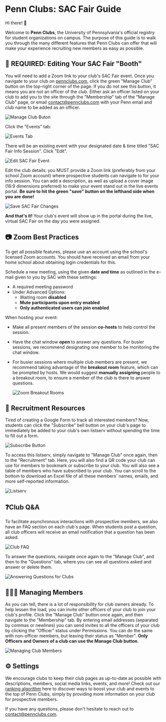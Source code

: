 # Penn Clubs: SAC Fair Guide

Hi there! 🎉

Welcome to **Penn Clubs**, the University of Pennsylvania's official registry for student organizations on campus. The purpose of this guide is to walk you through the many different features that Penn Clubs can offer that will make your experience recruiting new members as easy as possible.

## 📅 REQUIRED: Editing Your SAC Fair "Booth"

You will need to add a Zoom link to your club's SAC Fair event. Once you navigate to your club on [pennclubs.com](http://pennclubs.com), click the green "Manage Club" button on the top-right corner of the page. If you do not see this button, it means you are not an officer of the club. Either ask an officer listed on your club to add you to the site through the "Membership" tab of the "Manage Club" page, or email contact@pennclubs.com with your Penn email and club name to be added as an officer.

![Manage Club Buton](1.png)

Click the "Events" tab:

![Events Tab](2.png)

There will be an existing event with your designated date & time titled "SAC Fair Info Session". Click "Edit".

![Edit SAC Fair Event](3.png)

Edit the club details: you MUST provide a Zoom link (preferably from your school Zoom account) where prospective students can navigate to for your info session. You can add a description, as well as upload a cover image (16:9 dimensions preferred) to make your event stand out in the live events portal. **Be sure to hit the green "save" button on the lefthand side when you are done!**

![Save SAC Fair Changes](4.png)

**And that's it!** Your club's event will show up in the portal during the live, virtual SAC Fair on the day you were assigned.

## 📷 Zoom Best Practices

To get all possible features, please use an account using the school's licensed Zoom accounts. You should have received an email from your home school about obtaining login credentials for this.

Schedule a new meeting, using the given **date and time** as outlined in the e-mail given to you by SAC with these settings:

- A required meeting password
- Under Advanced Options:
    - Waiting room **disabled**
    - **Mute participants upon entry enabled**
    - **Only authenticated users can join enabled**

When hosting your event:

- Make all present members of the session **co-hosts** to help control the session.
- Have the chat window **open** to answer any questions. For busier sessions, we recommend designating one member to be monitoring the chat window.
- For busier sessions where multiple club members are present, we recommend taking advantage of the **breakout room** feature, which can be prompted by hosts. We would suggest **manually assigning** people to a breakout room, to ensure a member of the club is there to answer questions.

    ![Zoom Breakout Rooms](5.png)

## 📎 Recruitment Resources

Tired of creating a Google Form to track all interested members? Now, students can click the "Subscribe" bell button on your club's page to immediately be added to your club's own listserv without spending the time to fill out a form. 

![Subscribe Button](6.png)

To access this listserv, simply navigate to "Manage Club" once again, then to the "Recruitment" tab. Here, you will also find a QR code your club can use for members to bookmark or subscribe to your club. You will also see a table of members who have subscribed to your club. You can scroll to the bottom to download an Excel file of all these members' names, emails, and more self-reported information.

![Listserv](7.png)

## ❓Club Q&A

To facilitate asynchronous interactions with prospective members, we also have an FAQ section on each club's page. When students post a question, all club officers will receive an email notification that a question has been asked.

![Club FAQ](8.png)

To answer the questions, navigate once again to the "Manage Club", and then to the "Questions" tab, where you can see all questions asked and answer or delete them.

![Answering Questions for Clubs](9.png)

## 👩‍👧‍👦 Managing Members

As you can tell, there is a lot of responsibility for club owners already. To help lessen the load, you can invite other officers of your club to join your club's profile. Click the "Manage Club" button once again, and then navigate to the "Membership" tab. By entering email addresses (separated by commas or newlines) you can send invites to all the officers of your club by clicking the "Officer" status under Permissions. You can do the same with non-officer members, but leaving their status as "Member". **Only Officers and Owners of a club can use the Manage Club button**. 

![Managing Club Members](10.png)

## ⚙️ Settings

We encourage clubs to keep their club pages as up-to-date as possible with descriptions, members, social media links, events, and more! Check out our [ranking algorithm](/rank) here to discover ways to boost your club and events to the top of Penn Clubs, simply by providing more information on your club for prospective members.

If you have any questions, please don't hesitate to reach out to contact@pennclubs.com.